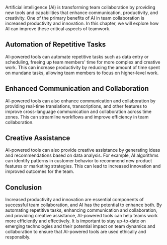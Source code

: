 
Artificial intelligence (AI) is transforming team collaboration by providing new tools and capabilities that enhance communication, productivity, and creativity. One of the primary benefits of AI in team collaboration is increased productivity and innovation. In this chapter, we will explore how AI can improve these critical aspects of teamwork.

Automation of Repetitive Tasks
------------------------------

AI-powered tools can automate repetitive tasks such as data entry or scheduling, freeing up team members' time for more complex and creative work. This can increase productivity by reducing the amount of time spent on mundane tasks, allowing team members to focus on higher-level work.

Enhanced Communication and Collaboration
----------------------------------------

AI-powered tools can also enhance communication and collaboration by providing real-time translations, transcriptions, and other features to improve cross-language communication and collaboration across time zones. This can streamline workflows and improve efficiency in team collaboration.

Creative Assistance
-------------------

AI-powered tools can also provide creative assistance by generating ideas and recommendations based on data analysis. For example, AI algorithms can identify patterns in customer behavior to recommend new product features or marketing strategies. This can lead to increased innovation and improved outcomes for the team.

Conclusion
----------

Increased productivity and innovation are essential components of successful team collaboration, and AI has the potential to enhance both. By automating repetitive tasks, enhancing communication and collaboration, and providing creative assistance, AI-powered tools can help teams work more efficiently and effectively. It is important to stay up-to-date on emerging technologies and their potential impact on team dynamics and collaboration to ensure that AI-powered tools are used ethically and responsibly.

